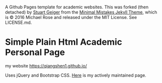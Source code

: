 A Github Pages template for academic websites. This was forked (then detached) by [Stuart Geiger](https://github.com/staeiou) from the [Minimal Mistakes Jekyll Theme](https://mmistakes.github.io/minimal-mistakes/), which is © 2016 Michael Rose and released under the MIT License. See LICENSE.md.
# Simple Plain Html Academic Personal Page
my website https://qiangshen1.github.io/

Uses jQuery and Bootstrap CSS.
[Here](https://junweiliang.github.io/) is my actively maintained page.
